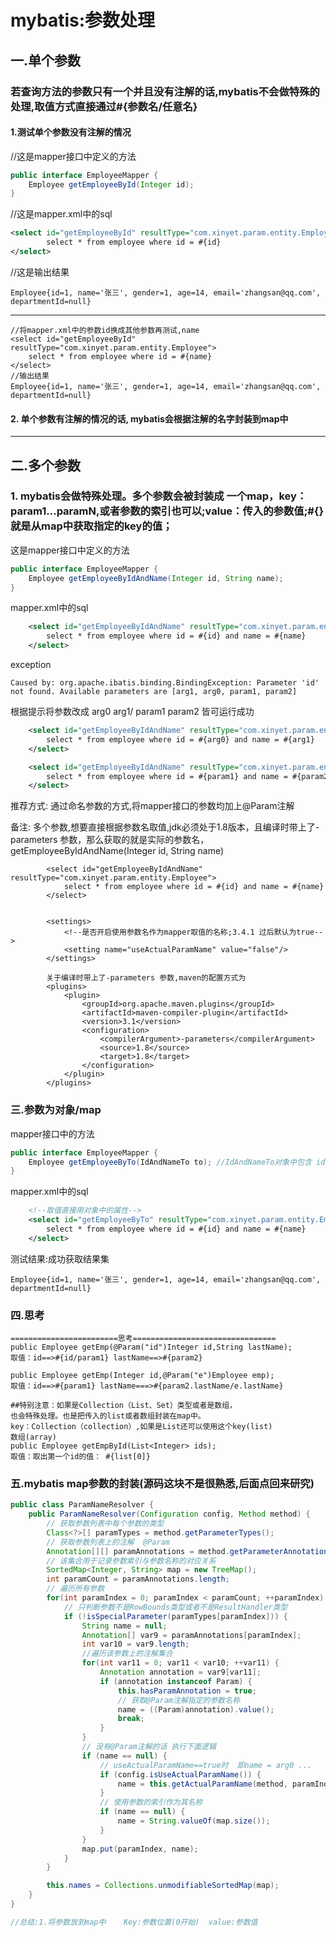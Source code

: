 # mybatis:参数处理
## 一.单个参数
### 若查询方法的参数只有一个并且没有注解的话,mybatis不会做特殊的处理,取值方式直接通过#{参数名/任意名}
#### 1.测试单个参数没有注解的情况
//这是mapper接口中定义的方法
```java
public interface EmployeeMapper {
    Employee getEmployeeById(Integer id);
}
```
    
//这是mapper.xml中的sql
```xml
<select id="getEmployeeById" resultType="com.xinyet.param.entity.Employee">
        select * from employee where id = #{id}
</select>
```
    
//这是输出结果
        
    Employee{id=1, name='张三', gender=1, age=14, email='zhangsan@qq.com', departmentId=null}
-----------------------------------------------------------
    //将mapper.xml中的参数id换成其他参数再测试,name
    <select id="getEmployeeById" resultType="com.xinyet.param.entity.Employee">
        select * from employee where id = #{name}
    </select>
    //输出结果
    Employee{id=1, name='张三', gender=1, age=14, email='zhangsan@qq.com', departmentId=null}
#### 2. 单个参数有注解的情况的话, mybatis会根据注解的名字封装到map中 

---------------------------------------------------------------------------------------------
## 二.多个参数
### 1. mybatis会做特殊处理。多个参数会被封装成 一个map，key：param1...paramN,或者参数的索引也可以;value：传入的参数值;#{}就是从map中获取指定的key的值；
这是mapper接口中定义的方法
```java
public interface EmployeeMapper {
    Employee getEmployeeByIdAndName(Integer id, String name);
}
```
mapper.xml中的sql
```xml
    <select id="getEmployeeByIdAndName" resultType="com.xinyet.param.entity.Employee">
        select * from employee where id = #{id} and name = #{name}
    </select>
```
exception
       
    Caused by: org.apache.ibatis.binding.BindingException: Parameter 'id' not found. Available parameters are [arg1, arg0, param1, param2]

根据提示将参数改成 arg0 arg1/ param1 param2 皆可运行成功
```xml
    <select id="getEmployeeByIdAndName" resultType="com.xinyet.param.entity.Employee">
        select * from employee where id = #{arg0} and name = #{arg1}
    </select>
```
```xml
    <select id="getEmployeeByIdAndName" resultType="com.xinyet.param.entity.Employee">
        select * from employee where id = #{param1} and name = #{param2}
    </select>
```

推荐方式: 通过命名参数的方式,将mapper接口的参数均加上@Param注解

备注:  多个参数,想要直接根据参数名取值,jdk必须处于1.8版本，且编译时带上了-parameters 参数，那么获取的就是实际的参数名，getEmployeeByIdAndName(Integer id, String name)
        
        
            <select id="getEmployeeByIdAndName" resultType="com.xinyet.param.entity.Employee">
                select * from employee where id = #{id} and name = #{name}
            </select>
            
            
            <settings>
                <!--是否开启使用参数名作为mapper取值的名称;3.4.1 过后默认为true-->
                <setting name="useActualParamName" value="false"/>
            </settings>
            
            关于编译时带上了-parameters 参数,maven的配置方式为
            <plugins>
                <plugin>
                    <groupId>org.apache.maven.plugins</groupId>
                    <artifactId>maven-compiler-plugin</artifactId>
                    <version>3.1</version>
                    <configuration>
                        <compilerArgument>-parameters</compilerArgument>
                        <source>1.8</source>
                        <target>1.8</target>
                    </configuration>
                </plugin>
            </plugins>

### 三.参数为对象/map
mapper接口中的方法
```java
public interface EmployeeMapper {
    Employee getEmployeeByTo(IdAndNameTo to); //IdAndNameTo对象中包含 id , name两个字段
}
```
mapper.xml中的sql
```xml
    <!--取值直接用对象中的属性-->
    <select id="getEmployeeByTo" resultType="com.xinyet.param.entity.Employee">
        select * from employee where id = #{id} and name = #{name}
    </select>
```
测试结果:成功获取结果集

    Employee{id=1, name='张三', gender=1, age=14, email='zhangsan@qq.com', departmentId=null}
    
### 四.思考
    ========================思考================================
    public Employee getEmp(@Param("id")Integer id,String lastName);
    取值：id==>#{id/param1} lastName==>#{param2}
    
    public Employee getEmp(Integer id,@Param("e")Employee emp);
    取值：id==>#{param1} lastName===>#{param2.lastName/e.lastName}
    
    ##特别注意：如果是Collection（List、Set）类型或者是数组，
    也会特殊处理。也是把传入的list或者数组封装在map中。
    key：Collection（collection）,如果是List还可以使用这个key(list)
    数组(array)
    public Employee getEmpById(List<Integer> ids);
    取值：取出第一个id的值： #{list[0]}
### 五.mybatis map参数的封装(源码这块不是很熟悉,后面点回来研究)

```java
public class ParamNameResolver {
    public ParamNameResolver(Configuration config, Method method) {
        // 获取参数列表中每个参数的类型
        Class<?>[] paramTypes = method.getParameterTypes();
        // 获取参数列表上的注解  @Param
        Annotation[][] paramAnnotations = method.getParameterAnnotations();
        // 该集合用于记录参数索引与参数名称的对应关系
        SortedMap<Integer, String> map = new TreeMap();
        int paramCount = paramAnnotations.length;
        // 遍历所有参数
        for(int paramIndex = 0; paramIndex < paramCount; ++paramIndex) {
            // 只判断参数不是RowBounds类型或者不是ResultHandler类型
            if (!isSpecialParameter(paramTypes[paramIndex])) {
                String name = null;
                Annotation[] var9 = paramAnnotations[paramIndex];
                int var10 = var9.length;
                //遍历该参数上的注解集合
                for(int var11 = 0; var11 < var10; ++var11) {
                    Annotation annotation = var9[var11];
                    if (annotation instanceof Param) {
                        this.hasParamAnnotation = true;
                        // 获取@Param注解指定的参数名称
                        name = ((Param)annotation).value();
                        break;
                    }
                }
                // 没有@Param注解的话 执行下面逻辑
                if (name == null) {
                    // useActualParamName==true时  即name = arg0 ...
                    if (config.isUseActualParamName()) {
                        name = this.getActualParamName(method, paramIndex);
                    }
                    // 使用参数的索引作为其名称
                    if (name == null) {
                        name = String.valueOf(map.size());
                    }
                }
                map.put(paramIndex, name);
            }
        }

        this.names = Collections.unmodifiableSortedMap(map);
    }
}

//总结:1.将参数放到map中    Key:参数位置(0开始)  value:参数值
```
